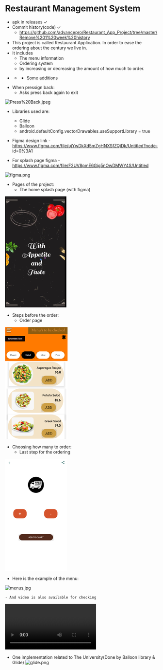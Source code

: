 # Restaurant Management System

* apk in releases ✓
* Commit history(code) ✓
    - https://github.com/advancepro/Restaurant_App_Project/tree/master/Remove%201%20week%20history
* This project is called Restaurant Application. In order to ease the ordering about the century we live in.
* It includes 
    - The menu information
    - Ordering system 
    - by increasing or decreasing the amount of how much to order.
    
- - - Some additions 
* When pressign back:
    - Asks press back again to exit

![Press%20Back.jpeg](https://github.com/advancepro/Restaurant_App_Project/blob/master/screens/Press%20Back.jpeg)
 
* Libraries used are:
    - Glide
    - Balloon
    - android.defaultConfig.vectorDrawables.useSupportLibrary = true
    
* Figma design link - https://www.figma.com/file/ujYwDkXd5mZgHNXSfZQjDk/Untitled?node-id=0%3A1

* For splash page figma - https://www.figma.com/file/F2UV8pmE6Gig5nOwDMWY4S/Untitled

![figma.png](https://github.com/advancepro/Restaurant_App_Project/blob/master/screens/figma.PNG)

* Pages of the project:
    - The home splash page (with figma)
    
![home.png](https://github.com/advancepro/Restaurant_App/blob/master/screens/home.PNG)
    
* Steps before the order:
    - Order page
    
![feedback.png](https://github.com/advancepro/Restaurant_App_Project/blob/master/screens/feedback.png)

* Choosing how many to order:
    - Last step for the ordering
    
![details.png](https://github.com/advancepro/Restaurant_App/blob/master/details.PNG)

* Here is the example of the menu:

![menus.jpg](https://github.com/advancepro/Restaurant_App_Project/blob/master/screens/menus.jpg)

    - And video is also available for checking
    
   ![video.mp4](https://github.com/advancepro/Restaurant_App/blob/master/video.mp4)


* One implementation related to The University(Done by Balloon library & Glide)
![glide.png](https://github.com/advancepro/Restaurant_App_Project/blob/master/screens/Glide.jpeg)




    
